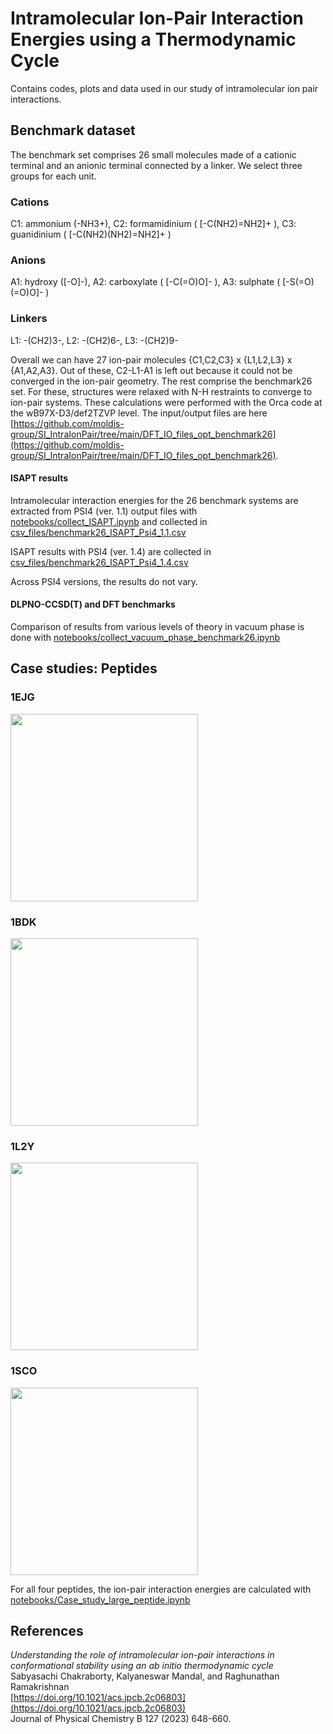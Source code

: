 # Intramolecular Ion-Pair Interaction Energies using a Thermodynamic Cycle

Contains codes, plots and data used in our study of intramolecular ion pair interactions. 

## Benchmark dataset

The benchmark set comprises 26 small molecules made of a cationic terminal and an anionic terminal connected by a linker. We select three groups for each unit.

### Cations
C1: ammonium (-NH3+), C2: formamidinium ( [-C(NH2)=NH2]+ ), C3: guanidinium ( [-C(NH2)(NH2)=NH2]+ )     

### Anions
A1: hydroxy ([-O]-), A2: carboxylate ( [-C(=O)O]- ), A3: sulphate ( [-S(=O)(=O)O]- )     

### Linkers
L1: -(CH2)3-, L2: -(CH2)6-, L3: -(CH2)9-  

Overall we can have 27 ion-pair molecules {C1,C2,C3} x {L1,L2,L3} x {A1,A2,A3}. Out of these, C2-L1-A1 is left out because it could not be converged in the ion-pair geometry. The rest comprise the benchmark26 set. For these, structures were relaxed with N-H restraints to converge to ion-pair systems. These calculations were performed with the Orca code at the wB97X-D3/def2TZVP level. The input/output files are here [https://github.com/moldis-group/SI_IntraIonPair/tree/main/DFT_IO_files_opt_benchmark26](https://github.com/moldis-group/SI_IntraIonPair/tree/main/DFT_IO_files_opt_benchmark26).

#### ISAPT results
Intramolecular interaction energies for the 26 benchmark systems are extracted from PSI4 (ver. 1.1) output files with [notebooks/collect_ISAPT.ipynb](https://github.com/moldis-group/SI_IntraIonPair/blob/main/notebooks/collect_ISAPT.ipynb) and collected in [csv_files/benchmark26_ISAPT_Psi4_1.1.csv](https://github.com/moldis-group/SI_IntraIonPair/blob/main/csv_files/benchmark26_ISAPT_Psi4_1.1.csv)

ISAPT results with PSI4 (ver. 1.4) are collected in [csv_files/benchmark26_ISAPT_Psi4_1.4.csv](https://github.com/moldis-group/SI_IntraIonPair/blob/main/csv_files/benchmark26_ISAPT_Psi4_1.4.csv)

Across PSI4 versions, the results do not vary.

#### DLPNO-CCSD(T) and DFT benchmarks
Comparison of results from various levels of theory in vacuum phase is done with [notebooks/collect_vacuum_phase_benchmark26.ipynb](https://github.com/moldis-group/SI_IntraIonPair/blob/main/notebooks/collect_vacuum_phase_benchmark26.ipynb)

## Case studies: Peptides 

### 1EJG
<a href="https://www.rcsb.org/structure/1EJG">
<img src="https://cdn.rcsb.org/images/structures/ej/1ejg/1ejg_assembly-1.jpeg"  height="300">
</a>

### 1BDK
<a href="https://www.rcsb.org/structure/1BDK">
<img src="https://cdn.rcsb.org/images/structures/bd/1bdk/1bdk_model-1.jpeg"  height="300">
</a> 

### 1L2Y
<a href="https://www.rcsb.org/structure/1L2Y">
<img src="https://cdn.rcsb.org/images/structures/l2/1l2y/1l2y_models.jpeg"  height="300">
</a>  

### 1SCO
<a href="https://www.rcsb.org/structure/1SCO">
<img src="https://cdn.rcsb.org/images/structures/sc/1sco/1sco_models.jpeg"  height="300">
</a>  

For all four peptides, the ion-pair interaction energies are calculated with [notebooks/Case_study_large_peptide.ipynb](https://github.com/moldis-group/SI_IntraIonPair/blob/main/notebooks/Case_study_large_peptide.ipynb)
 
## References
_Understanding the role of intramolecular ion-pair interactions in conformational stability using an ab initio thermodynamic cycle_   
Sabyasachi Chakraborty, Kalyaneswar Mandal, and Raghunathan Ramakrishnan    
[https://doi.org/10.1021/acs.jpcb.2c06803](https://doi.org/10.1021/acs.jpcb.2c06803)    
Journal of Physical Chemistry B 127 (2023) 648-660. 





